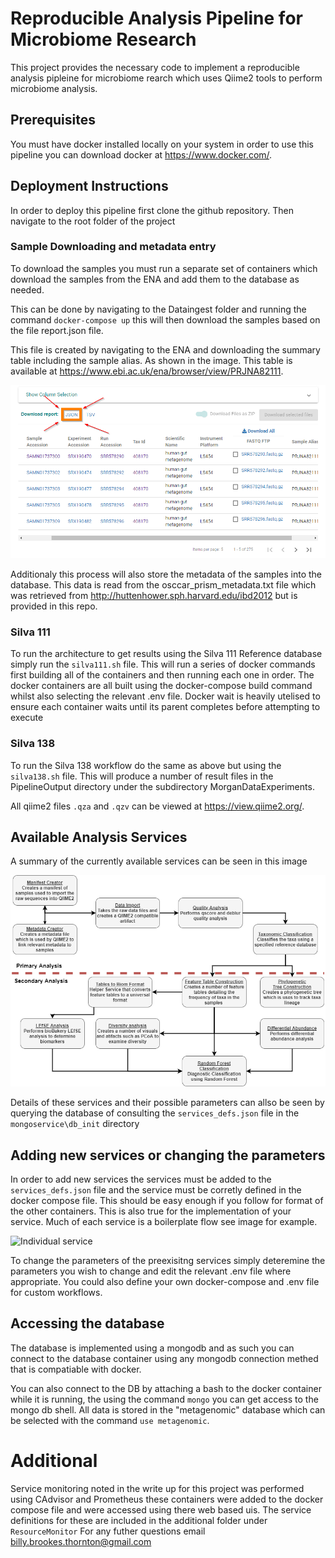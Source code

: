 # Reproducible Analysis Pipeline for Microbiome Research 
This project provides the necessary code to implement a reproducible analysis pipleine for microbiome rearch which uses
Qiime2 tools to perform microbiome analysis.

## Prerequisites
You must have docker installed locally on your system in order to use this pipeline you can download docker at 
https://www.docker.com/.



## Deployment Instructions
In order to deploy this pipeline first clone the github repository.
Then navigate to the root folder of the project

### Sample Downloading and metadata entry
To download the samples you  must run a separate set of containers which download the samples from the ENA and add them
to the database as needed.

This can be done by navigating to the Dataingest folder and running the command `docker-compose up` this will then download
the samples based on the file report.json file.

This file is created by navigating to the ENA and downloading the summary table including the sample alias. As shown in 
the image. This table is available at https://www.ebi.ac.uk/ena/browser/view/PRJNA82111.

![ENA Browser](./readme_images/ENABrowser.png)

Additionaly this process will also store the metadata of the samples into the database. This data is read from the 
osccar_prism_metadata.txt file which was retrieved from http://huttenhower.sph.harvard.edu/ibd2012 but is provided in this repo.

### Silva 111
To run the architecture to get results using the Silva 111 Reference database simply run the `silva111.sh` file. This will
run a series of docker commands first building all of the containers and then running each one in order. The docker 
containers are all built using the docker-compose build command whilst also selecting the relevant .env file.
Docker wait is heavily utelised to ensure each container waits until its parent completes before attempting to execute

### Silva 138
To run the Silva 138 workflow do the same as above but using the `silva138.sh` file.
This will produce a number of result files in the PipelineOutput directory under the subdirectory MorganDataExperiments.

All qiime2 files `.qza` and `.qzv` can be viewed at https://view.qiime2.org/.

## Available Analysis Services
A summary of the currently available services can be seen in this image

![services](./readme_images/services2.png)

Details of these services and their possible parameters can allso be seen by querying the database of consulting the 
`services_defs.json` file in the `mongoservice\db_init` directory

## Adding new services or changing the parameters
In order to add new services the services must be added to the `services_defs.json` file and the service must be corretly
defined in the docker compose file. This should be easy enough if you follow for format of the other containers.
This is also true for the implementation of your service. Much of each service is a boilerplate flow see image for example.

![Individual service](./readme_images/individualservice.svg)

To change the parameters of the preexisitng services simply deteremine the parameters you wish to change and edit the 
relevant .env file where appropriate. You could also define your own docker-compose and .env file for custom workflows.

## Accessing the database
The database is implemented using a mongodb and as such you can connect to the database container using any mongodb 
connection methed that is compatiable with docker.

You can also connect to the DB by attaching a bash to the docker container while it is running, the using the command
`mongo` you can get access to the mongo db shell. All data is stored in the "metagenomic" database which can be selected
with the command `use metagenomic`.

# Additional
Service monitoring noted in the write up for this project was performed using CAdvisor and Prometheus these containers
were added to the docker compose file and were accessed using there web based uis. The service definitions for these
are included in the additional folder under `ResourceMonitor`
For any futher questions email billy.brookes.thornton@gmail.com

